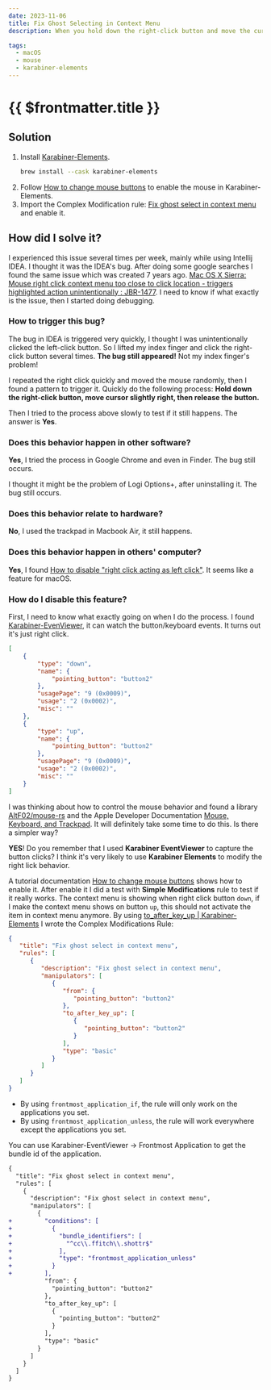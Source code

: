 ```yaml
---
date: 2023-11-06
title: Fix Ghost Selecting in Context Menu
description: When you hold down the right-click button and move the cursor within the context menu, and then release the button, it will automatically activate the selected item. This can be quite bothersome if you unintentionally rush through this process, leading to unexpected actions. This issue can be addressed by adjusting the timing of displaying the context menu after releasing the right-click button. You can achieve this by using a Complex Modification rule in Karabiner Elements.

tags:
  - macOS
  - mouse
  - karabiner-elements
---
```


# {{ $frontmatter.title }}

## Solution

1. Install [Karabiner-Elements](https://karabiner-elements.pqrs.org/).
   ```bash
   brew install --cask karabiner-elements
   ```
2. Follow [How to change mouse buttons](https://karabiner-elements.pqrs.org/docs/help/how-to/mouse-button/) to enable
   the mouse in Karabiner-Elements.
3. Import the Complex Modification
   rule: [Fix ghost select in context menu](https://ke-complex-modifications.pqrs.org/#fix-ghost-select-in-context-menu)
   and enable it.

## How did I solve it?

I experienced this issue several times per week, mainly while using Intellij IDEA. I thought it was the IDEA's bug.
After doing some google searches I found the same issue which was created 7 years
ago.  [Mac OS X Sierra: Mouse right click context menu too close to click location - triggers highlighted action unintentionally : JBR-1477](https://youtrack.jetbrains.com/issue/JBR-1477/Mac-OS-X-Sierra-Mouse-right-click-context-menu-too-close-to-click-location-triggers-highlighted-action-unintentionally).
I need to know if what exactly is the issue, then I started doing debugging.

### How to trigger this bug?

The bug in IDEA is triggered very quickly, I thought I was unintentionally clicked the left-click button. So I lifted my
index finger and click the right-click button several times. **The bug still appeared!** Not my index finger's problem!

I repeated the right click quickly and moved the mouse randomly, then I found a pattern to trigger it. Quickly do the
following process: **Hold down the right-click button, move cursor slightly right, then release the button.**

Then I tried to the process above slowly to test if it still happens. The answer is **Yes**.

### Does this behavior happen in other software?

**Yes**, I tried the process in Google Chrome and even in Finder. The bug still occurs.

I thought it might be the problem of Logi Options+, after uninstalling it. The bug still occurs.

### Does this behavior relate to hardware?

**No**, I used the trackpad in Macbook Air, it still happens.

### Does this behavior happen in others' computer?

**Yes**, I found [How to disable "right click acting as left click"](https://apple.stackexchange.com/questions/367395/how-to-disable-right-click-acting-as-left-click).
It seems like a feature for macOS.

### How do I disable this feature?

First, I need to know what exactly going on when I do the process. I
found [Karabiner-EvenViewer](https://karabiner-elements.pqrs.org/), it can watch the button/keyboard events. It turns out it's just right click. 

```json
[
    {
        "type": "down",
        "name": {
            "pointing_button": "button2"
        },
        "usagePage": "9 (0x0009)",
        "usage": "2 (0x0002)",
        "misc": ""
    },
    {
        "type": "up",
        "name": {
            "pointing_button": "button2"
        },
        "usagePage": "9 (0x0009)",
        "usage": "2 (0x0002)",
        "misc": ""
    }
]
```

I was thinking about how to control the mouse behavior and found a library [AltF02/mouse-rs](https://github.com/AltF02/mouse-rs) and the Apple Developer Documentation [Mouse, Keyboard, and Trackpad](https://developer.apple.com/documentation/appkit/mouse_keyboard_and_trackpad/). It will definitely take some time to do this. Is there a simpler way?

**YES**! Do you remember that I used **Karabiner EventViewer** to capture the button clicks? I think it's very likely to use **Karabiner Elements** to modify the right lick behavior.

A tutorial documentation [How to change mouse buttons](https://karabiner-elements.pqrs.org/docs/help/how-to/mouse-button/) shows how to enable it. After enable it I did a test with **Simple Modifications** rule to test if it really works. The context menu is showing when right click button `down`, if I make the context menu shows on button `up`, this should not activate the item in context menu anymore. By using [to_after_key_up | Karabiner-Elements](https://karabiner-elements.pqrs.org/docs/json/complex-modifications-manipulator-definition/to-after-key-up/) I wrote the Complex Modifications Rule:

```json
{
   "title": "Fix ghost select in context menu",
   "rules": [
      {
         "description": "Fix ghost select in context menu",
         "manipulators": [
            {
               "from": {
                  "pointing_button": "button2"
               },
               "to_after_key_up": [
                  {
                     "pointing_button": "button2"
                  }
               ],
               "type": "basic"
            }
         ]
      }
   ]
}
```

- By using `frontmost_application_if`, the rule will only work on the applications you set.
- By using `frontmost_application_unless`, the rule will work everywhere except the applications you set.

You can use Karabiner-EventViewer → Frontmost Application to get the bundle id of the application.

```diff
{
  "title": "Fix ghost select in context menu",
  "rules": [
    {
      "description": "Fix ghost select in context menu",
      "manipulators": [
        {
+         "conditions": [
+           {
+             "bundle_identifiers": [
+               "^cc\\.ffitch\\.shottr$"
+             ],
+             "type": "frontmost_application_unless"
+           }
+         ],
          "from": {
            "pointing_button": "button2"
          },
          "to_after_key_up": [
            {
              "pointing_button": "button2"
            }
          ],
          "type": "basic"
        }
      ]
    }
  ]
}
```